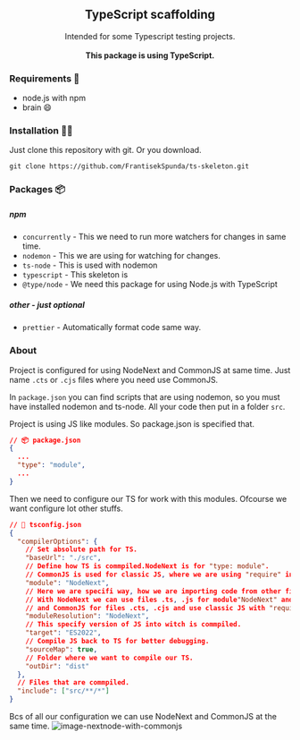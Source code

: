 <h2 align="center">TypeScript scaffolding</h2>
<p align="center">
  Intended for some Typescript testing projects. 
  <br><br>
  <strong align="center">This package is using TypeScript.</strong>
</p>

### Requirements 🧾

- node.js with npm
- brain 😄

### Installation 🐱‍💻

Just clone this repository with git. Or you download.

```
git clone https://github.com/FrantisekSpunda/ts-skeleton.git
```

### Packages 📦

##### npm

- `concurrently` - This we need to run more watchers for changes in same time.
- `nodemon` - This we are using for watching for changes.
- `ts-node` - This is used with nodemon
- `typescript` - This skeleton is
- `@type/node` - We need this package for using Node.js with TypeScript

##### other - just optional

- `prettier` - Automatically format code same way.

### About

Project is configured for using NodeNext and CommonJS at same time. Just name `.cts` or `.cjs` files where you need use CommonJS.

In `package.json` you can find scripts that are using nodemon, so you must have installed nodemon and ts-node. All your code then put in a folder `src`.

Project is using JS like modules. So package.json is specified that.

```json
// 📦 package.json
{
  ...
  "type": "module",
  ...
}
```

Then we need to configure our TS for work with this modules. Ofcourse we want configure lot other stuffs.

```json
// 📄 tsconfig.json
{
  "compilerOptions": {
    // Set absolute path for TS.
    "baseUrl": "./src",
    // Define how TS is commpiled.NodeNext is for "type: module".
    // CommonJS is used for classic JS, where we are using "require" insted of "import".
    "module": "NodeNext",
    // Here we are specifi way, how we are importing code from other files.
    // With NodeNext we can use files .ts, .js for module"NodeNext" and use "import ... from ..."
    // and CommonJS for files .cts, .cjs and use classic JS with "require('...')"
    "moduleResolution": "NodeNext",
    // This specify version of JS into witch is commpiled.
    "target": "ES2022",
    // Compile JS back to TS for better debugging.
    "sourceMap": true,
    // Folder where we want to compile our TS.
    "outDir": "dist"
  },
  // Files that are commpiled.
  "include": ["src/**/*"]
}
```

Bcs of all our configuration we can use NodeNext and CommonJS at the same time.
![image-nextnode-with-commonjs](https://github.com/FrantisekSpunda/ts-skeleton/blob/master/public/media/nextnode-with-commonjs.png?raw=true)
